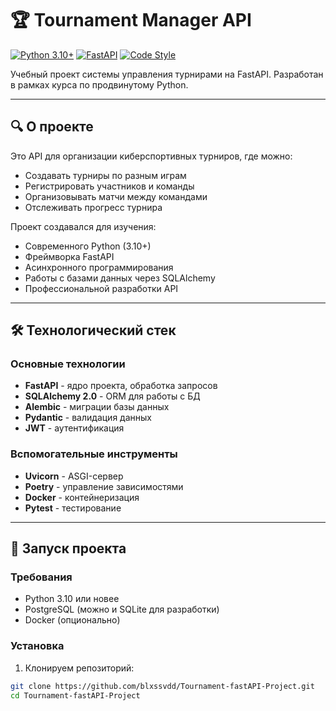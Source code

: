 # 🏆 Tournament Manager API

[![Python 3.10+](https://img.shields.io/badge/python-3.10+-blue?logo=python)](https://python.org)
[![FastAPI](https://img.shields.io/badge/FastAPI-0.68+-green?logo=fastapi)](https://fastapi.tiangolo.com)
[![Code Style](https://img.shields.io/badge/code%20style-black-000000)](https://github.com/psf/black)

Учебный проект системы управления турнирами на FastAPI. Разработан в рамках курса по продвинутому Python.

---

## 🔍 О проекте

Это API для организации киберспортивных турниров, где можно:
- Создавать турниры по разным играм
- Регистрировать участников и команды
- Организовывать матчи между командами
- Отслеживать прогресс турнира

Проект создавался для изучения:
- Современного Python (3.10+)
- Фреймворка FastAPI
- Асинхронного программирования
- Работы с базами данных через SQLAlchemy
- Профессиональной разработки API

---

## 🛠 Технологический стек

### Основные технологии
- **FastAPI** - ядро проекта, обработка запросов
- **SQLAlchemy 2.0** - ORM для работы с БД
- **Alembic** - миграции базы данных
- **Pydantic** - валидация данных
- **JWT** - аутентификация

### Вспомогательные инструменты
- **Uvicorn** - ASGI-сервер
- **Poetry** - управление зависимостями
- **Docker** - контейнеризация
- **Pytest** - тестирование

---

## 🚀 Запуск проекта

### Требования
- Python 3.10 или новее
- PostgreSQL (можно и SQLite для разработки)
- Docker (опционально)

### Установка
1. Клонируем репозиторий:
```bash
git clone https://github.com/blxssvdd/Tournament-fastAPI-Project.git
cd Tournament-fastAPI-Project